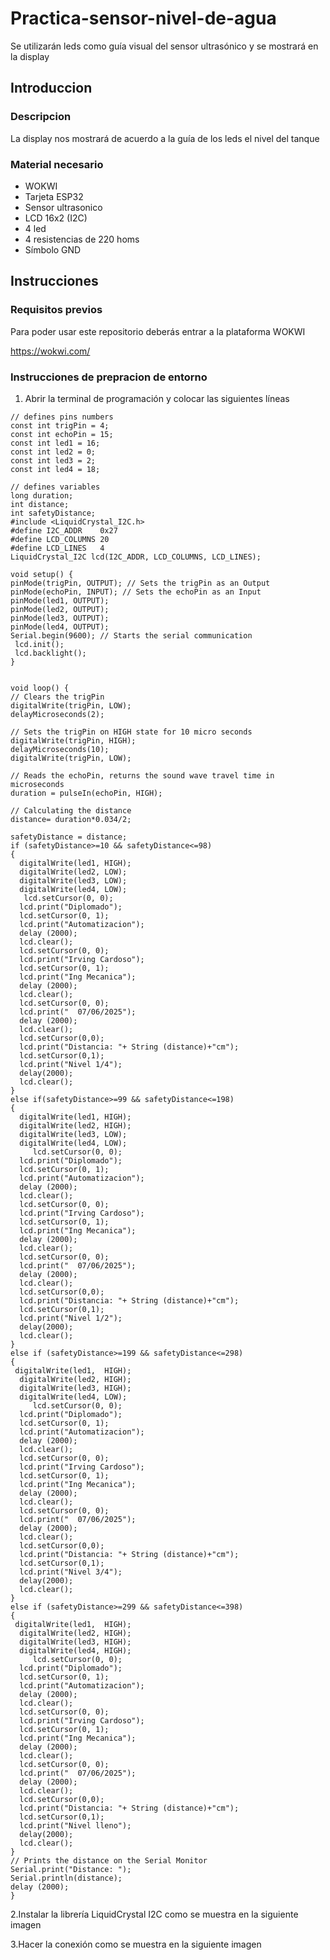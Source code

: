 # Practica-sensor-nivel-de-agua
Se utilizarán leds como guía visual del sensor ultrasónico y se mostrará en la display

## Introduccion

### Descripcion 

La display nos mostrará de acuerdo a la guía de los leds el nivel del tanque 

### Material necesario

- WOKWI
- Tarjeta ESP32
- Sensor ultrasonico
- LCD 16x2 (I2C)
- 4 led
- 4 resistencias de 220 homs
- Símbolo GND

## Instrucciones

### Requisitos previos 

Para poder usar este repositorio deberás entrar a la plataforma WOKWI

https://wokwi.com/

### Instrucciones de prepracion de entorno

1. Abrir la terminal de programación y colocar las siguientes líneas

```
// defines pins numbers
const int trigPin = 4;
const int echoPin = 15;
const int led1 = 16;
const int led2 = 0;
const int led3 = 2;
const int led4 = 18;

// defines variables
long duration;
int distance;
int safetyDistance;
#include <LiquidCrystal_I2C.h>
#define I2C_ADDR    0x27
#define LCD_COLUMNS 20
#define LCD_LINES   4
LiquidCrystal_I2C lcd(I2C_ADDR, LCD_COLUMNS, LCD_LINES);

void setup() {
pinMode(trigPin, OUTPUT); // Sets the trigPin as an Output
pinMode(echoPin, INPUT); // Sets the echoPin as an Input
pinMode(led1, OUTPUT);
pinMode(led2, OUTPUT);
pinMode(led3, OUTPUT);
pinMode(led4, OUTPUT);
Serial.begin(9600); // Starts the serial communication
 lcd.init();
 lcd.backlight();
}


void loop() {
// Clears the trigPin
digitalWrite(trigPin, LOW);
delayMicroseconds(2);

// Sets the trigPin on HIGH state for 10 micro seconds
digitalWrite(trigPin, HIGH);
delayMicroseconds(10);
digitalWrite(trigPin, LOW);

// Reads the echoPin, returns the sound wave travel time in microseconds
duration = pulseIn(echoPin, HIGH);

// Calculating the distance
distance= duration*0.034/2;

safetyDistance = distance;
if (safetyDistance>=10 && safetyDistance<=98)
{
  digitalWrite(led1, HIGH);
  digitalWrite(led2, LOW);
  digitalWrite(led3, LOW);
  digitalWrite(led4, LOW);
   lcd.setCursor(0, 0);
  lcd.print("Diplomado");
  lcd.setCursor(0, 1);
  lcd.print("Automatizacion");
  delay (2000);
  lcd.clear();
  lcd.setCursor(0, 0);
  lcd.print("Irving Cardoso");
  lcd.setCursor(0, 1);
  lcd.print("Ing Mecanica");
  delay (2000);
  lcd.clear();
  lcd.setCursor(0, 0);
  lcd.print("  07/06/2025");
  delay (2000);
  lcd.clear();
  lcd.setCursor(0,0);
  lcd.print("Distancia: "+ String (distance)+"cm");
  lcd.setCursor(0,1);
  lcd.print("Nivel 1/4");
  delay(2000);          
  lcd.clear();
}
else if(safetyDistance>=99 && safetyDistance<=198) 
{
  digitalWrite(led1, HIGH);
  digitalWrite(led2, HIGH);
  digitalWrite(led3, LOW);
  digitalWrite(led4, LOW);
     lcd.setCursor(0, 0);
  lcd.print("Diplomado");
  lcd.setCursor(0, 1);
  lcd.print("Automatizacion");
  delay (2000);
  lcd.clear();
  lcd.setCursor(0, 0);
  lcd.print("Irving Cardoso");
  lcd.setCursor(0, 1);
  lcd.print("Ing Mecanica");
  delay (2000);
  lcd.clear();
  lcd.setCursor(0, 0);
  lcd.print("  07/06/2025");
  delay (2000);
  lcd.clear();
  lcd.setCursor(0,0);
  lcd.print("Distancia: "+ String (distance)+"cm");
  lcd.setCursor(0,1);
  lcd.print("Nivel 1/2");
  delay(2000);          
  lcd.clear();
}
else if (safetyDistance>=199 && safetyDistance<=298) 
{
 digitalWrite(led1,  HIGH);
  digitalWrite(led2, HIGH);
  digitalWrite(led3, HIGH);
  digitalWrite(led4, LOW);
     lcd.setCursor(0, 0);
  lcd.print("Diplomado");
  lcd.setCursor(0, 1);
  lcd.print("Automatizacion");
  delay (2000);
  lcd.clear();
  lcd.setCursor(0, 0);
  lcd.print("Irving Cardoso");
  lcd.setCursor(0, 1);
  lcd.print("Ing Mecanica");
  delay (2000);
  lcd.clear();
  lcd.setCursor(0, 0);
  lcd.print("  07/06/2025");
  delay (2000);
  lcd.clear();
  lcd.setCursor(0,0);
  lcd.print("Distancia: "+ String (distance)+"cm");
  lcd.setCursor(0,1);
  lcd.print("Nivel 3/4");
  delay(2000);          
  lcd.clear();
}
else if (safetyDistance>=299 && safetyDistance<=398) 
{
 digitalWrite(led1,  HIGH);
  digitalWrite(led2, HIGH);
  digitalWrite(led3, HIGH);
  digitalWrite(led4, HIGH);
     lcd.setCursor(0, 0);
  lcd.print("Diplomado");
  lcd.setCursor(0, 1);
  lcd.print("Automatizacion");
  delay (2000);
  lcd.clear();
  lcd.setCursor(0, 0);
  lcd.print("Irving Cardoso");
  lcd.setCursor(0, 1);
  lcd.print("Ing Mecanica");
  delay (2000);
  lcd.clear();
  lcd.setCursor(0, 0);
  lcd.print("  07/06/2025");
  delay (2000);
  lcd.clear();
  lcd.setCursor(0,0);
  lcd.print("Distancia: "+ String (distance)+"cm");
  lcd.setCursor(0,1);
  lcd.print("Nivel lleno");
  delay(2000);          
  lcd.clear();
}
// Prints the distance on the Serial Monitor
Serial.print("Distance: ");
Serial.println(distance);
delay (2000);
}
```
2.Instalar la librería LiquidCrystal I2C como se muestra en la siguiente imagen



3.Hacer la conexión como se muestra en la siguiente imagen


